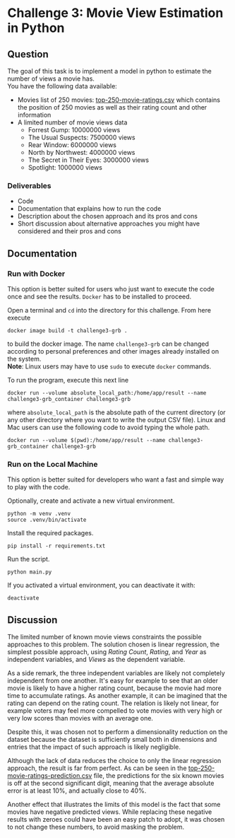 # Challenge 3: Movie View Estimation in Python

## Question
The goal of this task is to implement a model in python to estimate the number of views a movie has.  
You have the following data available:

- Movies list of 250 movies: [top-250-movie-ratings.csv](https://github.com/WittmannF/imdb-tv-ratings/blob/master/top-250-movie-ratings.csv) which contains the position of 250 movies as well as their rating count and other information
- A limited number of movie views data
    - Forrest Gump: 10000000 views
    - The Usual Suspects: 7500000 views
    - Rear Window: 6000000 views
    - North by Northwest: 4000000 views
    - The Secret in Their Eyes: 3000000 views
    - Spotlight: 1000000 views

### Deliverables
- Code
- Documentation that explains how to run the code
- Description about the chosen approach and its pros and cons
- Short discussion about alternative approaches you might have considered and their pros and cons

## Documentation

### Run with Docker
This option is better suited for users who just want to execute the code once and see the results. `Docker` has to be installed to proceed.

Open a terminal and `cd` into the directory for this challenge. From here execute

    docker image build -t challenge3-grb .

to build the docker image. The name `challenge3-grb` can be changed according to personal preferences and other images already installed on the system.  
**Note**: Linux users may have to use `sudo` to execute `docker` commands.

To run the program, execute this next line

    docker run --volume absolute_local_path:/home/app/result --name challenge3-grb_container challenge3-grb

where `absolute_local_path` is the absolute path of the current directory (or any other directory where you want to write the output CSV file). Linux and Mac users can use the following code to avoid typing the whole path.

    docker run --volume $(pwd):/home/app/result --name challenge3-grb_container challenge3-grb

### Run on the Local Machine
This option is better suited for developers who want a fast and simple way to play with the code.

Optionally, create and activate a new virtual environment.

    python -m venv .venv
    source .venv/bin/activate

Install the required packages.

    pip install -r requirements.txt

Run the script.

    python main.py

If you activated a virtual environment, you can deactivate it with:

    deactivate

## Discussion
The limited number of known movie views constraints the possible approaches to this problem. The solution chosen is linear regression, the simplest possible approach, using *Rating Count*, *Rating*, and *Year* as independent variables, and *Views* as the dependent variable.

As a side remark, the three independent variables are likely not completely independent from one another. It's easy for example to see that an older movie is likely to have a higher rating count, because the movie had more time to accumulate ratings. As another example, it can be imagined that the rating can depend on the rating count. The relation is likely not linear, for example voters may feel more compelled to vote movies with very high or very low scores than movies with an average one.

Despite this, it was chosen not to perform a dimensionality reduction on the dataset because the dataset is sufficiently small both in dimensions and entries that the impact of such approach is likely negligible.

Although the lack of data reduces the choice to only the linear regression approach, the result is far from perfect. As can be seen in the [top-250-movie-ratings-prediction.csv](top-250-movie-ratings-prediction.csv) file, the predictions for the six known movies is off at the second significant digit, meaning that the average absolute error is at least 10%, and actually close to 40%.

Another effect that illustrates the limits of this model is the fact that some movies have negative predicted views. While replacing these negative results with zeroes could have been an easy patch to adopt, it was chosen to not change these numbers, to avoid masking the problem.

